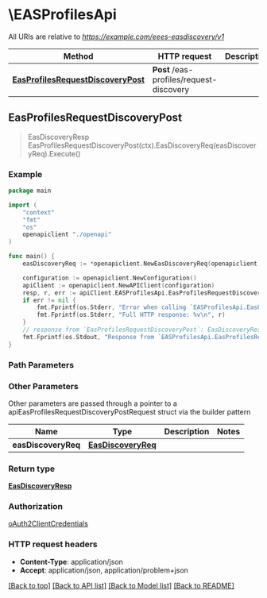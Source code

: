 # \EASProfilesApi

All URIs are relative to *https://example.com/eees-easdiscovery/v1*

Method | HTTP request | Description
------------- | ------------- | -------------
[**EasProfilesRequestDiscoveryPost**](EASProfilesApi.md#EasProfilesRequestDiscoveryPost) | **Post** /eas-profiles/request-discovery | 



## EasProfilesRequestDiscoveryPost

> EasDiscoveryResp EasProfilesRequestDiscoveryPost(ctx).EasDiscoveryReq(easDiscoveryReq).Execute()





### Example

```go
package main

import (
    "context"
    "fmt"
    "os"
    openapiclient "./openapi"
)

func main() {
    easDiscoveryReq := *openapiclient.NewEasDiscoveryReq(openapiclient.RequestorId{Interface{}: new(interface{})}) // EasDiscoveryReq | 

    configuration := openapiclient.NewConfiguration()
    apiClient := openapiclient.NewAPIClient(configuration)
    resp, r, err := apiClient.EASProfilesApi.EasProfilesRequestDiscoveryPost(context.Background()).EasDiscoveryReq(easDiscoveryReq).Execute()
    if err != nil {
        fmt.Fprintf(os.Stderr, "Error when calling `EASProfilesApi.EasProfilesRequestDiscoveryPost``: %v\n", err)
        fmt.Fprintf(os.Stderr, "Full HTTP response: %v\n", r)
    }
    // response from `EasProfilesRequestDiscoveryPost`: EasDiscoveryResp
    fmt.Fprintf(os.Stdout, "Response from `EASProfilesApi.EasProfilesRequestDiscoveryPost`: %v\n", resp)
}
```

### Path Parameters



### Other Parameters

Other parameters are passed through a pointer to a apiEasProfilesRequestDiscoveryPostRequest struct via the builder pattern


Name | Type | Description  | Notes
------------- | ------------- | ------------- | -------------
 **easDiscoveryReq** | [**EasDiscoveryReq**](EasDiscoveryReq.md) |  | 

### Return type

[**EasDiscoveryResp**](EasDiscoveryResp.md)

### Authorization

[oAuth2ClientCredentials](../README.md#oAuth2ClientCredentials)

### HTTP request headers

- **Content-Type**: application/json
- **Accept**: application/json, application/problem+json

[[Back to top]](#) [[Back to API list]](../README.md#documentation-for-api-endpoints)
[[Back to Model list]](../README.md#documentation-for-models)
[[Back to README]](../README.md)

